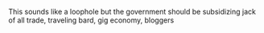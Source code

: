 This sounds like a loophole but the government should be subsidizing jack of all trade, traveling bard, gig economy, bloggers

